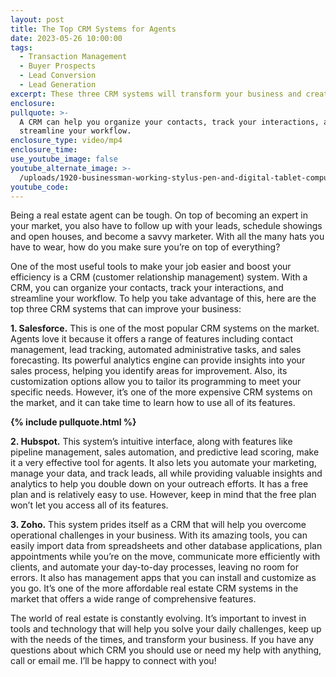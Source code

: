 ```yaml
---
layout: post
title: The Top CRM Systems for Agents
date: 2023-05-26 10:00:00
tags:
  - Transaction Management
  - Buyer Prospects
  - Lead Conversion
  - Lead Generation
excerpt: These three CRM systems will transform your business and create success.
enclosure:
pullquote: >-
  A CRM can help you organize your contacts, track your interactions, and
  streamline your workflow.
enclosure_type: video/mp4
enclosure_time:
use_youtube_image: false
youtube_alternate_image: >-
  /uploads/1920-businessman-working-stylus-pen-and-digital-tablet-computer-and-memo-note-and-laptop-computer-on-wooden-desk-in-modern-office-with-virtual-icons-interface.jpg
youtube_code:
---
```

Being a real estate agent can be tough. On top of becoming an expert in your market, you also have to follow up with your leads, schedule showings and open houses, and become a savvy marketer. With all the many hats you have to wear, how do you make sure you’re on top of everything?

One of the most useful tools to make your job easier and boost your efficiency is a CRM (customer relationship management) system. With a CRM, you can organize your contacts, track your interactions, and streamline your workflow. To help you take advantage of this, here are the top three CRM systems that can improve your business:&nbsp;

**1\. Salesforce.** This is one of the most popular CRM systems on the market. Agents love it because it offers a range of features including contact management, lead tracking, automated administrative tasks, and sales forecasting. Its powerful analytics engine can provide insights into your sales process, helping you identify areas for improvement. Also, its customization options allow you to tailor its programming to meet your specific needs. However, it’s one of the more expensive CRM systems on the market, and it can take time to learn how to use all of its features.

**{% include pullquote.html %}**

**2\. Hubspot.** This system’s intuitive interface, along with features like pipeline management, sales automation, and predictive lead scoring, make it a very effective tool for agents. It also lets you automate your marketing, manage your data, and track leads, all while providing valuable insights and analytics to help you double down on your outreach efforts. It has a free plan and is relatively easy to use. However, keep in mind that the free plan won’t let you access all of its features.

**3\. Zoho.** This system prides itself as a CRM that will help you overcome operational challenges in your business. With its amazing tools, you can easily import data from spreadsheets and other database applications, plan appointments while you’re on the move, communicate more efficiently with clients, and automate your day-to-day processes, leaving no room for errors. It also has management apps that you can install and customize as you go. It’s one of the more affordable real estate CRM systems in the market that offers a wide range of comprehensive features.

The world of real estate is constantly evolving. It’s important to invest in tools and technology that will help you solve your daily challenges, keep up with the needs of the times, and transform your business. If you have any questions about which CRM you should use or need my help with anything, call or email me. I’ll be happy to connect with you!
